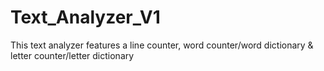 # Text_Analyzer_V1
This text analyzer features a line counter, word counter/word dictionary &amp; letter counter/letter dictionary
